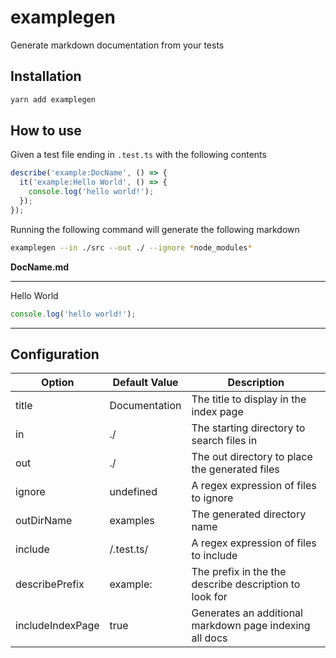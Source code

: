 # examplegen

Generate markdown documentation from your tests

## Installation

```bash
yarn add examplegen
```

## How to use

Given a test file ending in `.test.ts` with the following contents

```ts
describe('example:DocName', () => {
  it('example:Hello World', () => {
    console.log('hello world!');
  });
});
```

Running the following command will generate the following markdown

```bash
examplegen --in ./src --out ./ --ignore *node_modules*
```

**DocName.md**

---

Hello World

```ts
console.log('hello world!');
```

---

## Configuration

| **Option**       | Default Value | **Description**                                         |
| ---------------- | ------------- | ------------------------------------------------------- |
| title            | Documentation | The title to display in the index page                  |
| in               | ./            | The starting directory to search files in               |
| out              | ./            | The out directory to place the generated files          |
| ignore           | undefined     | A regex expression of files to ignore                   |
| outDirName       | examples      | The generated directory name                            |
| include          | /\.test\.ts/  | A regex expression of files to include                  |
| describePrefix   | example:      | The prefix in the the describe description to look for  |
| includeIndexPage | true          | Generates an additional markdown page indexing all docs |

